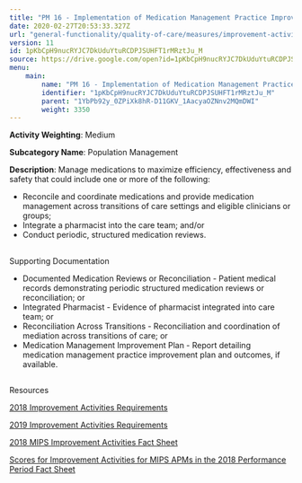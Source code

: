 ```yaml
---
title: "PM 16 - Implementation of Medication Management Practice Improvements"
date: 2020-02-27T20:53:33.327Z
url: "general-functionality/quality-of-care/measures/improvement-activities-measures/2018-improvement-acti_36.html"
version: 11
id: 1pKbCpH9nucRYJC7DkUduYtuRCDPJSUHFT1rMRztJu_M
source: https://drive.google.com/open?id=1pKbCpH9nucRYJC7DkUduYtuRCDPJSUHFT1rMRztJu_M
menu:
    main:
        name: "PM 16 - Implementation of Medication Management Practice Improvements"
        identifier: "1pKbCpH9nucRYJC7DkUduYtuRCDPJSUHFT1rMRztJu_M"
        parent: "1YbPb92y_0ZPiXk8hR-D11GKV_1AacyaOZNnv2MQmDWI"
        weight: 3350
---
```









**Activity Weighting**: Medium

**Subcategory Name**: Population Management

**Description**: Manage medications to maximize efficiency, effectiveness and safety that could include one or more of the following:

* Reconcile and coordinate medications and provide medication management across transitions of care settings and eligible clinicians or groups; 
* Integrate a pharmacist into the care team; and/or
* Conduct periodic, structured medication reviews.







## 

Supporting Documentation

* Documented Medication Reviews or Reconciliation - Patient medical records demonstrating periodic structured medication reviews or reconciliation; or 
* Integrated Pharmacist - Evidence of pharmacist integrated into care team; or 
* Reconciliation Across Transitions - Reconciliation and coordination of mediation across transitions of care; or 
* Medication Management Improvement Plan - Report detailing medication management practice improvement plan and outcomes, if available.







## 

Resources

[2018 Improvement Activities Requirements](https://qpp.cms.gov/mips/improvement-activities?py=2018)

[2019 Improvement Activities Requirements](https://qpp.cms.gov/mips/improvement-activities?py=2019)

[2018 MIPS Improvement Activities Fact Sheet](https://qpp.cms.gov/resource/2018%20MIPS%20Improvement%20Activities%20Fact%20Sheet)

[Scores for Improvement Activities for MIPS APMs in the 2018 Performance Period Fact Sheet](https://qpp.cms.gov/resource/2018%20MIPS%20APMs%20improvement%20Activities%20scores%20fact%20sheet)

